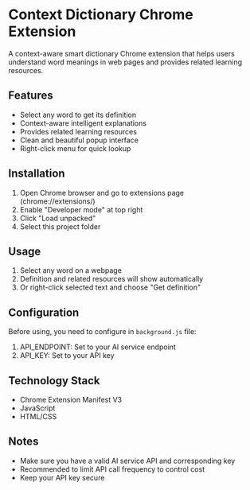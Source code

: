 # Context Dictionary Chrome Extension

A context-aware smart dictionary Chrome extension that helps users understand word meanings in web pages and provides related learning resources.

## Features

- Select any word to get its definition
- Context-aware intelligent explanations
- Provides related learning resources
- Clean and beautiful popup interface
- Right-click menu for quick lookup

## Installation

1. Open Chrome browser and go to extensions page (chrome://extensions/)
2. Enable "Developer mode" at top right
3. Click "Load unpacked"
4. Select this project folder

## Usage

1. Select any word on a webpage
2. Definition and related resources will show automatically
3. Or right-click selected text and choose "Get definition"

## Configuration

Before using, you need to configure in `background.js` file:

1. API_ENDPOINT: Set to your AI service endpoint
2. API_KEY: Set to your API key

## Technology Stack

- Chrome Extension Manifest V3
- JavaScript
- HTML/CSS

## Notes

- Make sure you have a valid AI service API and corresponding key
- Recommended to limit API call frequency to control cost
- Keep your API key secure
